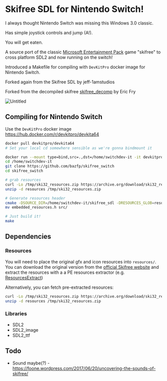 Skifree SDL for Nintendo Switch!
=================================

I always thought Nintendo Switch was missing this Windows 3.0 classic.

Has simple joystick controls and jump (A!).

You will get eaten.

A source port of the classic [Microsoft Entertainment Pack](https://en.wikipedia.org/wiki/Microsoft_Entertainment_Pack) game "skifree" to cross platform SDL2 and now running on the switch!

Introduced a Makefile for compiling with `DevKitPro` docker image for Nintendo Switch.

Forked again from the Skifree SDL by jeff-1amstudios 

Forked from the decompiled skifree [skifree_decomp](https://github.com/yuv422/skifree_decomp) by Eric Fry

![Untitled](https://github.com/jeff-1amstudios/skifree_sdl/assets/1063652/95b53385-4d16-4de5-8f9d-10a877fee6a9)

## Compiling for Nintendo Switch

Use the `DevKitPro` docker image https://hub.docker.com/r/devkitpro/devkita64

```sh
docker pull devkitpro/devkita64
# Set your local cd somewhere sensible as we're gonna bindmount it

docker run --mount type=bind,src=.,dst=/home/switchdev-it -it devkitpro/devkita64 bash
cd /home/switchdev-it
git clone https://github.com/bazfp/skifree_switch
cd skifree_switch

# grab resources
curl -Lo /tmp/ski32_resources.zip https://archive.org/download/ski32_resources/ski32_resources.zip
unzip -d resources /tmp/ski32_resources.zip

# Generate resources header
cmake -DSOURCE_DIR=/home/switchdev-it/skifree_sdl -DRESOURCES_GLOB=resources/* -P /home/switchdev-it/skifree_switch/cmake/EmbedResources.cmake
mv embedded_resources.h src/

# Just build it!
make
```

## Dependencies
### Resources
You will need to place the original gfx and icon resources into `resources/`.
You can download the original version
from the [official Skifree website](https://ski.ihoc.net/) and extract the resources with a a PE resources extractor (e.g. [ResourcesExtract](https://www.nirsoft.net/utils/resources_extract.html))

Alternatively, you can fetch pre-extracted resources: 
```sh
curl -Lo /tmp/ski32_resources.zip https://archive.org/download/ski32_resources/ski32_resources.zip
unzip -d resources /tmp/ski32_resources.zip
```

### Libraries
- SDL2
- SDL2_image
- SDL2_ttf

## Todo
- Sound maybe(?) - https://foone.wordpress.com/2017/06/20/uncovering-the-sounds-of-skifree/
